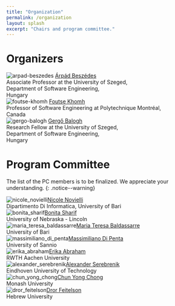 ```yaml
---
title: "Organization"
permalink: /organization
layout: splash
excerpt: "Chairs and program committee."
---
```


# Organizers

<p class="align-center">
<div class="three-column">
    <img class="align-center selfy" alt="arpad-beszedes" src="assets/images/beszedes.jpg"/>
    <a class="name" href="http://www.inf.u-szeged.hu/~beszedes/eng/index.html">Árpád Beszédes</a><br/>
    <span class="emph">Associate Professor at the University of Szeged,<br/>Department of Software Engineering,<br/>Hungary</span>
</div>
<div class="three-column">
    <img class="align-center selfy" alt="foutse-khomh" src="assets/images/foutse.jpg"/>
    <a class="name" href="http://www.khomh.net/">Foutse Khomh</a><br/>
    <span class="emph">Professor of Software Engineering at Polytechnique Montréal,<br/>Canada</span>
</div>
<div class="three-column">
    <img class="align-center selfy" alt="gergo-balogh" src="assets/images/balogh.jpg"/>
    <a class="name" href="https://www.inf.u-szeged.hu/~geryxyz">Gergő Balogh</a><br/>
    <span class="emph">Research Fellow at the University of Szeged,<br/>Department of Software Engineering,<br/>Hungary</span>
</div>
</p>

# Program Committee

The list of the PC members is to be finalized. We appreciate your understanding.
{: .notice--warning}

<p class="align-center"><div class="three-column"><img class="align-center selfy" alt="nicole_novielli" src="assets/images/nicole_novielli.png" onerror="this.onerror=null;this.src='assets/images/user-secret-solid.svg';"/><a class="name" href="nan">Nicole Novielli</a><br/><span class="emph">Dipartimento Di Informatica, University of Bari</span></div>
<div class="three-column"><img class="align-center selfy" alt="bonita_sharif" src="assets/images/bonita_sharif.png" onerror="this.onerror=null;this.src='assets/images/user-secret-solid.svg';"/><a class="name" href="nan">Bonita Sharif</a><br/><span class="emph">University of Nebraska - Lincoln</span></div>
<div class="three-column"><img class="align-center selfy" alt="maria_teresa_baldassarre" src="assets/images/maria_teresa_baldassarre.png" onerror="this.onerror=null;this.src='assets/images/user-secret-solid.svg';"/><a class="name" href="nan">Maria Teresa Baldassarre</a><br/><span class="emph">University of Bari</span></div>
<div class="three-column"><img class="align-center selfy" alt="massimiliano_di_penta" src="assets/images/massimiliano_di_penta.png" onerror="this.onerror=null;this.src='assets/images/user-secret-solid.svg';"/><a class="name" href="nan">Massimiliano Di Penta</a><br/><span class="emph">University of Sannio</span></div>
<div class="three-column"><img class="align-center selfy" alt="erika_abraham" src="assets/images/erika_abraham.png" onerror="this.onerror=null;this.src='assets/images/user-secret-solid.svg';"/><a class="name" href="nan">Erika Abraham</a><br/><span class="emph">RWTH Aachen University</span></div>
<div class="three-column"><img class="align-center selfy" alt="alexander_serebrenik" src="assets/images/alexander_serebrenik.png" onerror="this.onerror=null;this.src='assets/images/user-secret-solid.svg';"/><a class="name" href="nan">Alexander Serebrenik</a><br/><span class="emph">Eindhoven University of Technology</span></div>
<div class="three-column"><img class="align-center selfy" alt="chun_yong_chong" src="assets/images/chun_yong_chong.png" onerror="this.onerror=null;this.src='assets/images/user-secret-solid.svg';"/><a class="name" href="nan">Chun Yong Chong</a><br/><span class="emph">Monash University</span></div>
<div class="three-column"><img class="align-center selfy" alt="dror_feitelson" src="assets/images/dror_feitelson.png" onerror="this.onerror=null;this.src='assets/images/user-secret-solid.svg';"/><a class="name" href="nan">Dror Feitelson</a><br/><span class="emph">Hebrew University</span></div>
</p>
